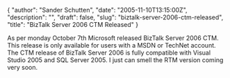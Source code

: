 {
  "author": "Sander Schutten",
  "date": "2005-11-10T13:15:00Z",
  "description": "",
  "draft": false,
  "slug": "biztalk-server-2006-ctm-released",
  "title": "BizTalk Server 2006 CTM Released"
}


As per monday October 7th Microsoft released BizTalk Server 2006 CTM. This release is only available for users with a MSDN or TechNet account. The CTM release of BizTalk Server 2006 is fully compatible with Visual Studio 2005 and SQL Server 2005. I just can smell the RTM version coming very soon.

